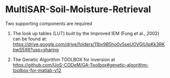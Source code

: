 # MultiSAR-Soil-Moisture-Retrieval

Two supporting components are required 
1) The look up tables (LUT) built by the Improved IEM (Fung et al., 2002) can be found at:
https://drive.google.com/drive/folders/11bv9B5ho0v5seUOVGIUIpKk3RKbwS5X6?usp=sharing

2) The Genetic Algorithm TOOLBOX for inversion at https://github.com/UoS-CODeM/GA-Toolbox#genetic-algorithm-toolbox-for-matlab-v12

